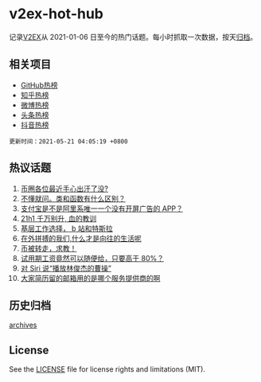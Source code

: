 # v2ex-hot-hub

 记录[V2EX](https://www.v2ex.com/)从 2021-01-06 日至今的热门话题。每小时抓取一次数据，按天[归档](archives)。
 
 ## 相关项目

- [GitHub热榜](https://github.com/lonnyzhang423/github-hot-hub)
- [知乎热榜](https://github.com/lonnyzhang423/zhihu-hot-hub)
- [微博热榜](https://github.com/lonnyzhang423/weibo-hot-hub)
- [头条热榜](https://github.com/lonnyzhang423/toutiao-hot-hub)
- [抖音热榜](https://github.com/lonnyzhang423/douyin-hot-hub)


 `更新时间：2021-05-21 04:05:19 +0800`

## 热议话题

1. [币圈各位最近手心出汗了没?](https://www.v2ex.com/t/778035)
1. [不懂就问。类和函数有什么区别？](https://www.v2ex.com/t/778049)
1. [支付宝是不是阿里系唯一一个没有开屏广告的 APP？](https://www.v2ex.com/t/778082)
1. [21h1 千万别升, 血的教训](https://www.v2ex.com/t/778047)
1. [基层工作选择， b 站和特斯拉](https://www.v2ex.com/t/778120)
1. [在外拼搏的我们,什么才是向往的生活呢](https://www.v2ex.com/t/778064)
1. [币被转走，求教！](https://www.v2ex.com/t/778168)
1. [试用期工资竟然可以随便给，只要高于 80%？](https://www.v2ex.com/t/778062)
1. [对 Siri 说“播放林俊杰的曹操”](https://www.v2ex.com/t/778102)
1. [大家简历留的邮箱用的是哪个服务提供商的啊](https://www.v2ex.com/t/778210)

## 历史归档

[archives](archives)

## License

See the [LICENSE](LICENSE) file for license rights and limitations (MIT).
